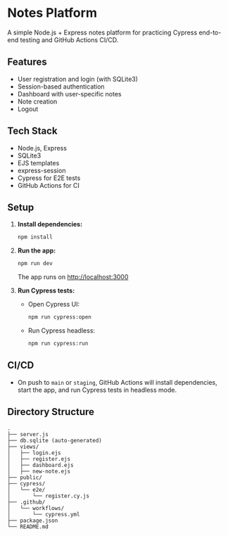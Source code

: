 # Notes Platform

A simple Node.js + Express notes platform for practicing Cypress end-to-end testing and GitHub Actions CI/CD.

## Features
- User registration and login (with SQLite3)
- Session-based authentication
- Dashboard with user-specific notes
- Note creation
- Logout

## Tech Stack
- Node.js, Express
- SQLite3
- EJS templates
- express-session
- Cypress for E2E tests
- GitHub Actions for CI

## Setup
1. **Install dependencies:**
   ```sh
   npm install
   ```
2. **Run the app:**
   ```sh
   npm run dev
   ```
   The app runs on [http://localhost:3000](http://localhost:3000)

3. **Run Cypress tests:**
   - Open Cypress UI:
     ```sh
     npm run cypress:open
     ```
   - Run Cypress headless:
     ```sh
     npm run cypress:run
     ```

## CI/CD
- On push to `main` or `staging`, GitHub Actions will install dependencies, start the app, and run Cypress tests in headless mode.

## Directory Structure
```
.
├── server.js
├── db.sqlite (auto-generated)
├── views/
│   ├── login.ejs
│   ├── register.ejs
│   ├── dashboard.ejs
│   ├── new-note.ejs
├── public/
├── cypress/
│   └── e2e/
│       └── register.cy.js
├── .github/
│   └── workflows/
│       └── cypress.yml
├── package.json
└── README.md
``` 
